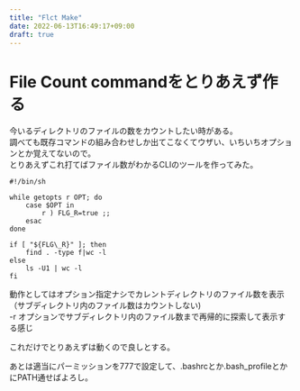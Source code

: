 ```yaml
---
title: "Flct Make"
date: 2022-06-13T16:49:17+09:00
draft: true
---
```


# File Count commandをとりあえず作る
今いるディレクトリのファイルの数をカウントしたい時がある。<br>
調べても既存コマンドの組み合わせしか出てこなくてウザい、いちいちオプションとか覚えてないので。<br>
とりあえずこれ打てばファイル数がわかるCLIのツールを作ってみた。

~~~
#!/bin/sh

while getopts r OPT; do
    case $OPT in
        r ) FLG_R=true ;;
    esac
done

if [ "${FLG\_R}" ]; then
	find . -type f|wc -l
else
	ls -U1 | wc -l
fi
~~~
動作としてはオプション指定ナシでカレントディレクトリのファイル数を表示（サブディレクトリ内のファイル数はカウントしない)<br>
-r オプションでサブディレクトリ内のファイル数まで再帰的に探索して表示する感じ<br>

これだけでとりあえずは動くので良しとする。<br>

あとは適当にパーミッションを777で設定して、.bashrcとか.bash\_profileとかにPATH通せばよろし。<br>

